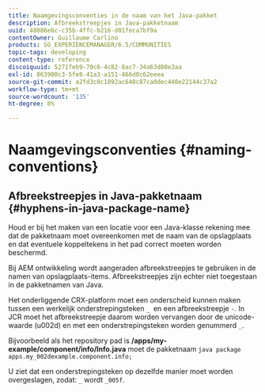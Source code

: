 ```yaml
---
title: Naamgevingsconventies in de naam van het Java-pakket
description: Afbreekstreepjes in Java-pakketnaam
uuid: 48086e6c-c35b-4ffc-b216-d01feca7bf9a
contentOwner: Guillaume Carlino
products: SG_EXPERIENCEMANAGER/6.5/COMMUNITIES
topic-tags: developing
content-type: reference
discoiquuid: 5271feb9-70c6-4c82-8ac7-34a63d80e3aa
exl-id: 863900c3-5fe8-41a3-a151-466d0c62eeea
source-git-commit: a2fd3c0c1892ac648c87ca0dec440e22144c37a2
workflow-type: tm+mt
source-wordcount: '135'
ht-degree: 0%

---
```


# Naamgevingsconventies {#naming-conventions}

## Afbreekstreepjes in Java-pakketnaam {#hyphens-in-java-package-name}

Houd er bij het maken van een locatie voor een Java-klasse rekening mee dat de pakketnaam moet overeenkomen met de naam van de opslagplaats en dat eventuele koppeltekens in het pad correct moeten worden beschermd.

Bij AEM ontwikkeling wordt aangeraden afbreekstreepjes te gebruiken in de namen van opslagplaats-items. Afbreekstreepjes zijn echter niet toegestaan in de pakketnamen van Java.

Het onderliggende CRX-platform moet een onderscheid kunnen maken tussen een werkelijk onderstrepingsteken `_ `en een afbreekstreepje `-`. In JCR moet het afbreekstreepje daarom worden vervangen door de unicode-waarde (u002d) en met een onderstrepingsteken worden genummerd `_`.

Bijvoorbeeld als het repository pad is **/apps/my-example/component/info/Info.java** moet de pakketnaam `java package apps.my_002dexample.component.info;`

U ziet dat een onderstrepingsteken op dezelfde manier moet worden overgeslagen, zodat: `_` wordt `_005f`.
